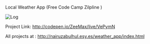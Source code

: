 Local Weather App (Free Code Camp Zilpline )


![Log](http://s17.postimg.org/8vg4iwbvj/Untitled.png)

Project Link:
http://codepen.io/ZeeMax/live/VePymN


All projects at : http://nairuzabulhul.esy.es/weather_app/index.html
